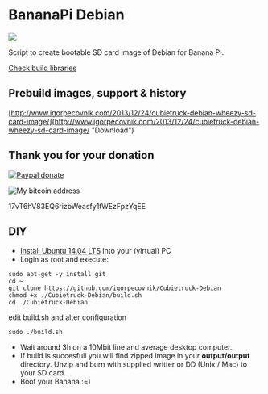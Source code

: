 BananaPi Debian
================
![](https://lh5.googleusercontent.com/-dYQuVFOFVo8/Uw99EtGP46I/AAAAAAAABJ0/WHo_ll6zudA/s768/ctdebian.png)

Script to create bootable SD card image of Debian for Banana PI.

[Check build libraries](https://github.com/igorpecovnik/lib)

Prebuild images, support & history
------------------
[http://www.igorpecovnik.com/2013/12/24/cubietruck-debian-wheezy-sd-card-image/](http://www.igorpecovnik.com/2013/12/24/cubietruck-debian-wheezy-sd-card-image/ "Download")

Thank you for your donation
------------------

[![Paypal donate](https://www.paypalobjects.com/en_US/i/btn/btn_donate_SM.gif)](https://www.paypal.com/cgi-bin/webscr?cmd=_s-xclick&hosted_button_id=CUYH2KR36YB7W)

![My bitcoin address](http://www.igorpecovnik.com/wp-content/uploads/2014/10/bitcoinigor.png)

17vT6hV83EQ6rizbWeasfy1tWEzFpzYqEE

DIY
------------------
- [Install Ubuntu 14.04 LTS](http://releases.ubuntu.com/14.04/) into your (virtual) PC
- Login as root and execute:
```shell
sudo apt-get -y install git
cd ~
git clone https://github.com/igorpecovnik/Cubietruck-Debian
chmod +x ./Cubietruck-Debian/build.sh
cd ./Cubietruck-Debian
```
edit build.sh and alter configuration

```shell
sudo ./build.sh
```
- Wait around 3h on a 10Mbit line and average desktop computer.
- If build is succesfull you will find zipped image in your **output/output** directory. Unzip and burn with supplied writter or DD (Unix / Mac) to your SD card.
- Boot your Banana :=)
